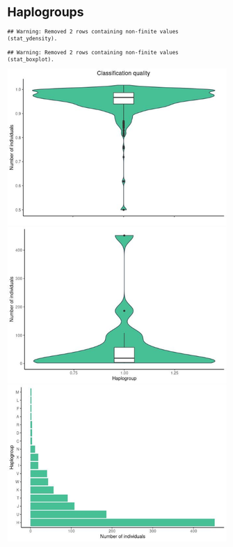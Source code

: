 Haplogroups
================

    ## Warning: Removed 2 rows containing non-finite values (stat_ydensity).

    ## Warning: Removed 2 rows containing non-finite values (stat_boxplot).

![](haplogroups_files/figure-gfm/unnamed-chunk-1-1.jpeg)<!-- -->![](haplogroups_files/figure-gfm/unnamed-chunk-1-2.jpeg)<!-- -->![](haplogroups_files/figure-gfm/unnamed-chunk-1-3.jpeg)<!-- -->
